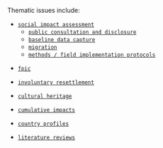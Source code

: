 Thematic issues include:


*  [`social impact assessment`](./social-impact-assessment)
    - [`public consultation and disclosure`](./public-consultation-and-disclosure)
    - [`baseline data capture`](https://github.com/aaronkyle/social-development/tree/master/thematic-issues/social-impact-assessment/baseline-surveys)
    - [`migration`](./migration)
    - [`methods / field implementation protocols`](./social-impact-assessment/methodology)
<!--
    - [`security`](./security)
-->

*  [`fpic`](https://github.com/aaronkyle/social-development/tree/master/thematic-issues/fpic)

*  [`involuntary resettlement`](https://github.com/aaronkyle/social-development/tree/master/thematic-issues/involuntary-resettlement)

*  [`cultural heritage`](./cultural-heritage)

*  [`cumulative impacts`](./cumulative-impacts/cumulative-impacts_briefing-note)

*  [`country profiles`](./country-profiles/)

*  [`literature reviews`](https://github.com/aaronkyle/social-development/tree/master/thematic-issues/literature-reviews)
